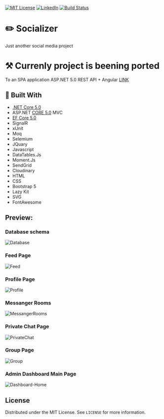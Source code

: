 [![MIT License][license-shield]][license-url]
[![LinkedIn][linkedin-shield]][linkedin-url]
[![Build Status][azure-shield]][azure-url]

# :pencil2: Socializer
Just another social media project

# ⚒️ Currenly project is beening ported
To an SPA application ASP.NET 5.0 REST API + Angular 
[LINK](# "BLANK")

## :hammer: Built With
- [.NET Core 5.0](https://devblogs.microsoft.com/dotnet/announcing-net-5-0/ ".NET 5.0 Changes")
- ASP.NET [CORE 5.0](https://dotnet.microsoft.com/download/dotnet/5.0 "CORE 5.0") MVC
- [EF Core 5.0](https://docs.microsoft.com/en-us/ef/core/what-is-new/ef-core-5.0/breaking-changes "EF CORE 5.0") 
- SignalR
- xUnit
- Moq
- Selemium
- JQuary
- Javascript
- DataTables.Js
- Moment.Js
- SendGrid
- Cloudinary
- HTML
- CSS
- Bootstrap 5
- Lazy Kit
- SVG
- FontAwesome

## Preview:

### Database schema
![Database](https://i.imgur.com/2QRLC46.png)

### Feed Page
![Feed](https://i.imgur.com/fBBtsBk.png)

### Profile Page
![Profile](https://i.imgur.com/V6oKJPB.png)

### Messanger Rooms
![MessangerRooms](https://i.imgur.com/Yla6BV3.png)

### Private Chat Page
![PrivateChat](https://i.imgur.com/Yla6BV3.png)

### Group Page
![Group](https://i.imgur.com/IFe8Iy2.png)

### Admin Dashboard Main Page
![Dashboard-Home](https://i.imgur.com/0CLn2uw.png)

<!-- LICENSE -->
## License

Distributed under the MIT License. See `LICENSE` for more information.

[license-shield]: https://img.shields.io/github/license/othneildrew/Best-README-Template.svg?style=flat-square
[license-url]: https://github.com/Dreed657/Socializer/blob/main/LICENSE
[linkedin-shield]: https://img.shields.io/badge/-LinkedIn-black.svg?style=flat-square&logo=linkedin&colorB=555
[linkedin-url]: https://www.linkedin.com/in/stoyan-lazarov/
[azure-shield]: https://dev.azure.com/StoyanLazarov/socializer/_apis/build/status/Dreed657.Socializer?branchName=main
[azure-url]: https://dev.azure.com/StoyanLazarov/socializer/_build/latest?definitionId=1&branchName=main
